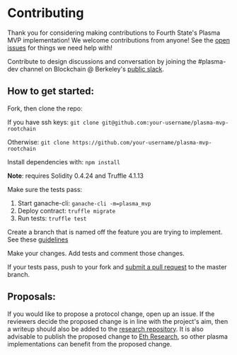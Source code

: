 # Contributing

Thank you for considering making contributions to Fourth State's Plasma MVP implementation! We welcome contributions from anyone! See the [open issues](https://github.com/FourthState/plasma-mvp-rootchain/issues) for things we need help with!

Contribute to design discussions and conversation by joining the #plasma-dev channel on Blockchain @ Berkeley's [public slack](https://www.berkeleyblockchain.slack.com/).

## How to get started:

Fork, then clone the repo:

If you have ssh keys:
``git clone git@github.com:your-username/plasma-mvp-rootchain``

Otherwise:
``git clone https://github.com/your-username/plasma-mvp-rootchain``

Install dependencies with:
``npm install``

**Note**: requires Solidity 0.4.24 and Truffle 4.1.13

Make sure the tests pass:
1. Start ganache-cli: ``ganache-cli -m=plasma_mvp``
2. Deploy contract: ``truffle migrate``
3. Run tests: ``truffle test``

Create a branch that is named off the feature you are trying to implement. See these [guidelines](https://nvie.com/posts/a-successful-git-branching-model/)

Make your changes. Add tests and comment those changes. 

If your tests pass, push to your fork and [submit a pull request](https://github.com/FourthState/plasma-mvp-rootchain/pulls) to the master branch. 

## Proposals:

If you would like to propose a protocol change, open up an issue. If the reviewers decide the proposed change is in line with the project's aim, then a writeup should also be added to the [research repository](https://github.com/FourthState/plasma-research). It is also advisable to publish the proposed change to [Eth Research](https://ethresear.ch/), so other plasma implementations can benefit from the proposed change. 

